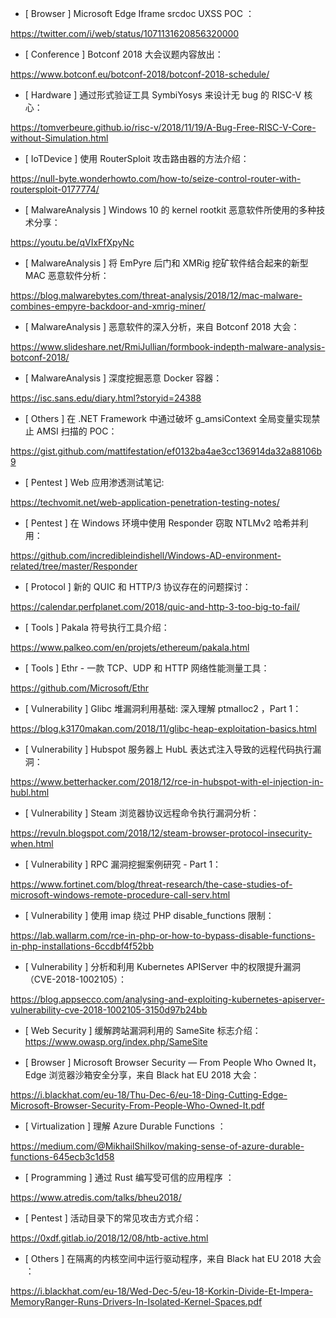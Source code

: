 * [ Browser ]  Microsoft Edge Iframe srcdoc UXSS POC ：

https://twitter.com/i/web/status/1071131620856320000



* [ Conference ]  Botconf 2018 大会议题内容放出：

https://www.botconf.eu/botconf-2018/botconf-2018-schedule/



* [ Hardware ]  通过形式验证工具 SymbiYosys 来设计无 bug 的 RISC-V 核心：

https://tomverbeure.github.io/risc-v/2018/11/19/A-Bug-Free-RISC-V-Core-without-Simulation.html



* [ IoTDevice ]  使用 RouterSploit 攻击路由器的方法介绍：

 https://null-byte.wonderhowto.com/how-to/seize-control-router-with-routersploit-0177774/



* [ MalwareAnalysis ]  Windows 10 的 kernel rootkit 恶意软件所使用的多种技术分享： 

https://youtu.be/qVIxFfXpyNc



* [ MalwareAnalysis ]  将 EmPyre 后门和 XMRig 挖矿软件结合起来的新型 MAC 恶意软件分析：

 https://blog.malwarebytes.com/threat-analysis/2018/12/mac-malware-combines-empyre-backdoor-and-xmrig-miner/



* [ MalwareAnalysis ]  恶意软件的深入分析，来自 Botconf 2018 大会：

https://www.slideshare.net/RmiJullian/formbook-indepth-malware-analysis-botconf-2018/



* [ MalwareAnalysis ]  深度挖掘恶意 Docker 容器：

https://isc.sans.edu/diary.html?storyid=24388



* [ Others ]  在 .NET Framework 中通过破坏 g_amsiContext 全局变量实现禁止 AMSI 扫描的 POC：

https://gist.github.com/mattifestation/ef0132ba4ae3cc136914da32a88106b9



* [ Pentest ]  Web 应用渗透测试笔记: 

https://techvomit.net/web-application-penetration-testing-notes/



* [ Pentest ]  在 Windows 环境中使用 Responder 窃取 NTLMv2 哈希并利用：

https://github.com/incredibleindishell/Windows-AD-environment-related/tree/master/Responder



* [ Protocol ]  新的 QUIC 和 HTTP/3 协议存在的问题探讨：

https://calendar.perfplanet.com/2018/quic-and-http-3-too-big-to-fail/



* [ Tools ]  Pakala 符号执行工具介绍：

https://www.palkeo.com/en/projets/ethereum/pakala.html



* [ Tools ]  Ethr  - 一款 TCP、UDP 和 HTTP 网络性能测量工具：

https://github.com/Microsoft/Ethr





* [ Vulnerability ]  Glibc 堆漏洞利用基础: 深入理解 ptmalloc2 ，Part 1：

https://blog.k3170makan.com/2018/11/glibc-heap-exploitation-basics.html



* [ Vulnerability ]  Hubspot 服务器上 HubL 表达式注入导致的远程代码执行漏洞： 

https://www.betterhacker.com/2018/12/rce-in-hubspot-with-el-injection-in-hubl.html



* [ Vulnerability ]  Steam 浏览器协议远程命令执行漏洞分析：

https://revuln.blogspot.com/2018/12/steam-browser-protocol-insecurity-when.html



* [ Vulnerability ]  RPC 漏洞挖掘案例研究 - Part 1：

https://www.fortinet.com/blog/threat-research/the-case-studies-of-microsoft-windows-remote-procedure-call-serv.html



* [ Vulnerability ]  使用 imap 绕过 PHP disable_functions 限制：

https://lab.wallarm.com/rce-in-php-or-how-to-bypass-disable-functions-in-php-installations-6ccdbf4f52bb



* [ Vulnerability ]  分析和利用 Kubernetes APIServer 中的权限提升漏洞（CVE-2018-1002105）：

 https://blog.appsecco.com/analysing-and-exploiting-kubernetes-apiserver-vulnerability-cve-2018-1002105-3150d97b24bb



* [ Web Security ]  缓解跨站漏洞利用的 SameSite 标志介绍：https://www.owasp.org/index.php/SameSite



* [ Browser ]  Microsoft Browser Security — From People Who Owned It，Edge 浏览器沙箱安全分享，来自 Black hat EU 2018 大会：

 https://i.blackhat.com/eu-18/Thu-Dec-6/eu-18-Ding-Cutting-Edge-Microsoft-Browser-Security-From-People-Who-Owned-It.pdf



* [ Virtualization ]  理解 Azure Durable Functions ： 

https://medium.com/@MikhailShilkov/making-sense-of-azure-durable-functions-645ecb3c1d58



* [ Programming ]  通过 Rust 编写受可信的应用程序 ：

 https://www.atredis.com/talks/bheu2018/



* [ Pentest ]  活动目录下的常见攻击方式介绍：

 https://0xdf.gitlab.io/2018/12/08/htb-active.html


* [ Others ]  在隔离的内核空间中运行驱动程序，来自 Black hat EU 2018 大会 ： 

https://i.blackhat.com/eu-18/Wed-Dec-5/eu-18-Korkin-Divide-Et-Impera-MemoryRanger-Runs-Drivers-In-Isolated-Kernel-Spaces.pdf
